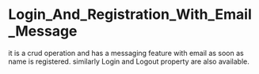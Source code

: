 # Login_And_Registration_With_Email_Message
it is a crud operation and has a messaging feature with email as soon as name is registered. similarly Login and Logout property are also available.
